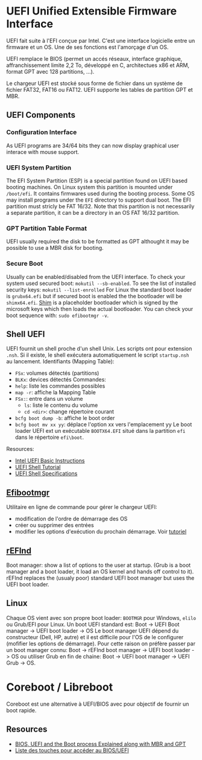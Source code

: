 # UEFI Unified Extensible Firmware Interface
UEFI fait suite à l'EFI conçue par Intel. C'est une interface logicielle
entre un firmware et un OS. Une de ses fonctions est l'amorçage d'un OS.

UEFI remplace le BIOS (permet un accés réseaux, interface graphique, affranchissement
limite 2,2 To, développé en C, architectues x86 et ARM, format GPT avec 128 partitions, ...).

Le chargeur UEFI est stocké sous forme de fichier dans un système de fichier
FAT32, FAT16 ou FAT12. UEFI supporte les tables de partition GPT et MBR.

## UEFI Components
### Configuration Interface
As UEFI programs are 34/64 bits they can now display graphical user interace with
mouse support.

### UEFI System Partition
The EFI System Partition (ESP) is a special partition found on UEFI based booting machines.
On Linux system this partition is mounted under `/boot/efi`. It contains firmwares
used during the booting process. Some OS may install programs under the `EFI` directory
to support dual boot.
The EFI partition must stricly be FAT 16/32. Note that this partition is not necessarily
a separate partition, it can be a directory in an OS FAT 16/32 partition.

### GPT Partition Table Format
UEFI usually required the disk to be formatted as GPT althought it may be possible
to use a MBR disk for booting.

### Secure Boot
Usually can be enabled/disabled from the UEFI interface.
To check your system used secured boot: `mokutil --sb-enabled`.
To see the list of installed security keys: `mokutil --list-enrolled`
For Linux the standard boot loader is `grubx64.efi` but if secured boot is enabled
the the bootloader will be `shimx64.efi`. [Shim](https://github.com/rhboot/shim)
is a placeholder bootloader which is signed by the microsoft keys which then loads
the actual bootloader.
You can check your boot sequence with: `sudo efibootmgr -v`.

## Shell UEFI
UEFI fournit un shell proche d'un shell Unix. Les scripts ont pour extension `.nsh`.
Si il existe, le shell exécutera automatiquement le script `startup.nsh` au lancement.
Identifiants (Mapping Table):
- `FSx`: volumes détectés (partitions)
- `BLKx`: devices détectés
Commandes:
- `help`: liste les commandes possibles
- `map -r`: affiche la Mapping Table
- `FSx:`: entre dans un volume
  - `ls`: liste le contenu du volume
  - `cd <dir>`: change répertoire courant
- `bcfg boot dump -b`: affiche le boot order
- `bcfg boot mv xx yy`: déplace l'option xx vers l'emplacement yy
Le boot loader UEFI ext un exécutable `BOOTX64.EFI` situé dans la partition `efi`
dans le répertoire `efi\boot`.

Resources:
- [Intel UEFI Basic Instructions](https://www.intel.com/content/dam/support/us/en/documents/motherboards/server/sb/efi_instructions.pdf)
- [UEFI Shell Tutorial](https://www.sys-hint.com/3893-How-to-Use-UEFI-Interactive-Shell-and-Its-Common-Commands)
- [UEFI Shell Specifications](https://uefi.org/sites/default/files/resources/UEFI_Shell_2_2.pdf)

## [Efibootmgr](https://doc.ubuntu-fr.org/efibootmgr)
Utilitaire en ligne de commande pour gérer le chargeur UEFI:
- modification de l'ordre de démarrage des OS
- créer ou supprimer des entrées
- modifier les options d'exécution du prochain démarrage.
Voir [tutoriel](https://www.malekal.com/efibootmgr-ajouter-changer-supprimer-des-entrees-pc-uefi/)

## [rEFInd](http://www.rodsbooks.com/refind/)
Boot manager: show a list of options to the user at startup.
(Grub is a boot manager and a boot loader, it load an OS kernel and hands off
control to it).
rEFInd replaces the (usualy poor) standard UEFI boot manager but uses the UEFI
boot loader.

## Linux
Chaque OS vient avec son propre boot loader: `BOOTMGR` pour Windows, `elilo` ou
Grub/EFI pour Linux.
Un boot UEFI standard est: Boot -> UEFI Boot manager -> UEFI boot loader -> OS
Le boot manager UEFI dépend du constructeur (Dell, HP, autre) et il est difficile
pour l'OS de le configurer (mofifier les options de démarrage).
Pour cette raison on préfère passer par un boot manager connu:
Boot -> rEFInd boot manager -> UEFI boot loader -> OS
ou utiliser Grub en fin de chaine:
Boot -> UEFI boot manager -> UEFI Grub -> OS.

# Coreboot / Libreboot
Coreboot est une alternative à UEFI/BIOS avec pour objectif de fournir un boot rapide.

## Resources
- [BIOS, UEFI and the Boot process Explained along with MBR and GPT](https://www.binarytides.com/bios-uefi-and-boot-process-explained/)
- [Liste des touches pour accéder au BIOS/UEFI](https://lecrabeinfo.net/liste-des-touches-pour-acceder-au-bios-uefi-acer-asus-dell-lenovo-hp.html)

